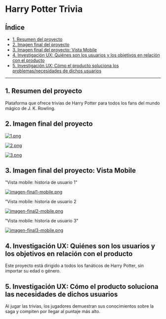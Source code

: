 # Harry Potter Trivia

## Índice

* [1. Resumen del proyecto](#2-resumen-del-proyecto)
* [2. Imagen final del proyecto](#2-imagen-final-del-proyecto)
* [3. Imagen final del proyecto: Vista Mobile](#7-imagen-final-del-proyecto-vista-mobile)
* [4. Investigación UX: Quiénes son los usuarios y los objetivos en relación con el producto](#2-investigación-ux-quiénes-son-los-usuarios-y-los-objetivos-en-relación-con-el-producto)
* [5. Investigación UX: Cómo el producto soluciona los problemas/necesidades de dichos usuarios](#4-investigación-ux-cómo-el-producto-soluciona-los-problemasnecesidades-de-dichos-usuarios)

***

## 1. Resumen del proyecto

Plataforma que ofrece trivias de Harry Potter para todos los fans del mundo mágico de J. K. Rowling. 


## 2. Imagen final del proyecto 
[![1.png](https://i.postimg.cc/q7kDxCR8/1.png)](https://postimg.cc/5XRmxy80)


[![2.png](https://i.postimg.cc/BvMYYQLR/2.png)](https://postimg.cc/XZBkXWgg)


[![3.png](https://i.postimg.cc/YjKbGvZL/3.png)](https://postimg.cc/8f4hxz1T)

## 3. Imagen final del proyecto: Vista Mobile

"Vista mobile: historia de usuario 1"

[![imagen-final1-mobile.png](https://i.postimg.cc/rwXn7hJf/imagen-final1-mobile.png)](https://postimg.cc/JGx5k5SX)

"Vista mobile: historia de usuario 2

[![imagen-final2-mobile.png](https://i.postimg.cc/s2t4ZxNw/imagen-final2-mobile.png)](https://postimg.cc/f3f9GzZ9)

"Vista mobile: historia de usuario 3"

[![imagen-final3-mobile.png](https://i.postimg.cc/TYRqbZtM/imagen-final3-mobile.png)](https://postimg.cc/9zn75N3J)


## 4. Investigación UX: Quiénes son los usuarios y los objetivos en relación con el producto

Este proyecto está dirigido a todos los fanáticos de Harry Potter, sin importar su edad o género.

## 5. Investigación UX: Cómo el producto soluciona las necesidades de dichos usuarios

Al jugar las trivias, los jugadores demuestran sus conocimientos sobre la saga y compiten por llegar al puntaje más alto.



